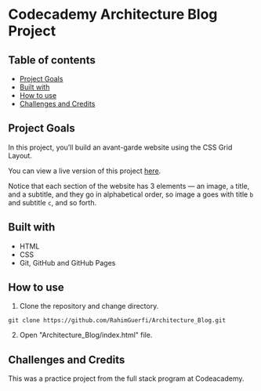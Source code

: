# Codecademy Architecture Blog Project

## Table of contents

- [Project Goals](#project-goals)
- [Built with](#built-with)
- [How to use](#how-to-use)
- [Challenges and Credits](#challenges-and-credits)

## Project Goals

In this project, you’ll build an avant-garde website using the CSS Grid Layout.

You can view a live version of this project [here](https://content.codecademy.com/courses/learn-css-grid/project-iii/index.html).

Notice that each section of the website has 3 elements — an image, `a` title, and a subtitle, and they go in alphabetical order, so image a goes with title `b` and subtitle `c`, and so forth.

## Built with

- HTML
- CSS
- Git, GitHub and GitHub Pages

## How to use

1. Clone the repository and change directory.

```
git clone https://github.com/RahimGuerfi/Architecture_Blog.git
```

2. Open "Architecture_Blog/index.html" file.

## Challenges and Credits

This was a practice project from the full stack program at Codeacademy.
